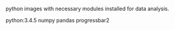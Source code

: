 python images with necessary modules installed for data analysis.

python:3.4.5
numpy
pandas
progressbar2